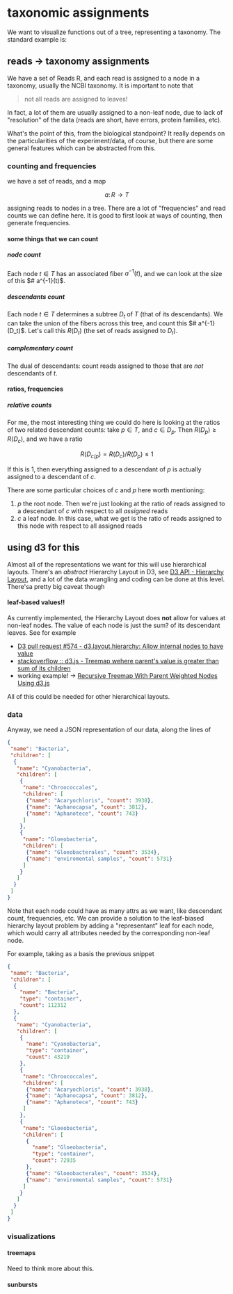 
# taxonomic assignments

We want to visualize functions out of a tree, representing a taxonomy. The standard example is:

## reads -> taxonomy assignments

We have a set of Reads R, and each read is assigned to a node in a taxonomy, usually the NCBI taxonomy. It is important to note that

> not all reads are assigned to leaves!

In fact, a lot of them are usually assigned to a non-leaf node, due to lack of "resolution" of the data (reads are short, have errors, protein families, etc).

What's the point of this, from the biological standpoint? It really depends on the particularities of the experiment/data, of course, but there are some general features which can be abstracted from this.

### counting and frequencies

we have a set of reads, and a map

$$
a\colon R \to T
$$

assigning reads to nodes in a tree. There are a lot of "frequencies" and read counts we can define here. It is good to first look at ways of counting, then generate frequencies.

#### some things that we can count

##### node count

Each node $t \in T$ has an associated fiber $a^{-1}(t)$, and we can look at the size of this $# a^{-1}(t)$.

##### descendants count

Each node $t \in T$ determines a subtree $D_t$ of $T$ (that of its descendants). We can take the union of the fibers across this tree, and count this $# a^{-1}(D_t)$. Let's call this $R(D_t)$ (the set of reads assigned to $D_t$).

##### complementary count

The dual of descendants: count reads assigned to those that are _not_ descendants of $t$.

#### ratios, frequencies

##### relative counts

For me, the most interesting thing we could do here is looking at the ratios of two related descendant counts: take $p \in T$, and $c \in D_p$. Then $R(D_p) \geq R(D_c)$, and we have a ratio

$$
R(D_{c/p}) = R(D_c) / R(D_p) \leq 1
$$

If this is $1$, then everything assigned to a descendant of $p$ is actually assigned to a descendant of $c$.

There are some particular choices of $c$ and $p$ here worth mentioning:

1. $p$ the root node. Then we're just looking at the ratio of reads assigned to a descendant of $c$ with respect to all _assigned_ reads
2. $c$ a leaf node. In this case, what we get is the ratio of reads assigned to this node with respect to all assigned reads

## using d3 for this

Almost all of the representations we want for this will use hierarchical layouts. There's an _abstract_ Hierarchy Layout in D3, see [D3 API - Hierarchy Layout](https://github.com/mbostock/d3/wiki/Hierarchy-Layout), and a lot of the data wrangling and coding can be done at this level. There'sa pretty big caveat though

#### leaf-based values!!

As currently implemented, the Hierarchy Layout does **not** allow for values at non-leaf nodes. The value of each node is just the sum? of its descendant leaves. See for example

- [D3 pull request #574 - d3.layout.hierarchy: Allow internal nodes to have value](https://github.com/mbostock/d3/pull/574)
- [stackoverflow :: d3.js - Treemap wehere parent's value is greater than sum of its children](http://stackoverflow.com/questions/11253740/d3-js-treemap-where-parents-value-is-greater-than-sum-of-its-children)
- working example! -> [Recursive Treemap With Parent Weighted Nodes Using d3.js](http://devforrest.com/examples/treemap/treemap.php)

All of this could be needed for other hierarchical layouts.

### data

Anyway, we need a JSON representation of our data, along the lines of

``` json
{
 "name": "Bacteria",
 "children": [
  {
   "name": "Cyanobacteria",
   "children": [
    {
     "name": "Chroococcales",
     "children": [
      {"name": "Acaryochloris", "count": 3938},
      {"name": "Aphanocapsa", "count": 3812},
      {"name": "Aphanotece", "count": 743}
     ]
    },
    {
     "name": "Gloeobacteria",
     "children": [
      {"name": "Gloeobacterales", "count": 3534},
      {"name": "enviromental samples", "count": 5731}
     ]
    }
   ]
  }
 ]
}
```

Note that each node could have as many attrs as we want, like descendant count, frequencies, etc. We can provide a solution to the leaf-biased hierarchy layout problem by adding a "representant" leaf for each node, which would carry all attributes needed by the corresponding non-leaf node.

For example, taking as a basis the previous snippet

``` json
{
 "name": "Bacteria",
 "children": [
  {
    "name": "Bacteria",
    "type": "container",
    "count": 112312
  },
  {
   "name": "Cyanobacteria",
   "children": [
    {
      "name": "Cyanobacteria",
      "type": "container",
      "count": 43219
    },
    {
     "name": "Chroococcales",
     "children": [
      {"name": "Acaryochloris", "count": 3938},
      {"name": "Aphanocapsa", "count": 3812},
      {"name": "Aphanotece", "count": 743}
     ]
    },
    {
     "name": "Gloeobacteria",
     "children": [
      {
        "name": "Gloeobacteria",
        "type": "container",
        "count": 72935
      },
      {"name": "Gloeobacterales", "count": 3534},
      {"name": "enviromental samples", "count": 5731}
     ]
    }
   ]
  }
 ]
}
```

### visualizations

#### treemaps

Need to think more about this. 

#### sunbursts







